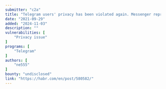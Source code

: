 ```yaml
---
submitter: "c2a"
title: "Telegram users' privacy has been violated again. Messenger representatives demand not to disclose details"
date: "2021-09-29"
added: "2024-11-03"
description: ""
vulnerabilities: [
    "Privacy issue"
]
programs: [
    "Telegram"
]
authors: [
    "ne555"
]
bounty: "undisclosed"
link: "https://habr.com/en/post/580582/"
---
```




